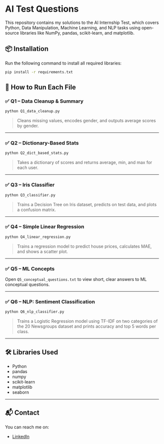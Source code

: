 # AI Test Questions

This repository contains my solutions to the AI Internship Test, which covers Python, Data Manipulation, Machine Learning, and NLP tasks using open-source libraries like NumPy, pandas, scikit-learn, and matplotlib.

## 📦 Installation

Run the following command to install all required libraries:

```bash
pip install -r requirements.txt
```

## 🧪 How to Run Each File

### ✅ Q1 – Data Cleanup & Summary
```bash
python Q1_data_cleanup.py
````

> Cleans missing values, encodes gender, and outputs average scores by gender.

---

### ✅ Q2 – Dictionary-Based Stats

```bash
python Q2_dict_based_stats.py
```

> Takes a dictionary of scores and returns average, min, and max for each user.

---

### ✅ Q3 – Iris Classifier

```bash
python Q3_classifier.py
```

> Trains a Decision Tree on Iris dataset, predicts on test data, and plots a confusion matrix.

---

### ✅ Q4 – Simple Linear Regression

```bash
python Q4_linear_regression.py
```

> Trains a regression model to predict house prices, calculates MAE, and shows a scatter plot.

---

### ✅ Q5 – ML Concepts

Open `Q5_conceptual_questions.txt` to view short, clear answers to ML conceptual questions.

---

### ✅ Q6 – NLP: Sentiment Classification

```bash
python Q6_nlp_classifier.py
```

> Trains a Logistic Regression model using TF-IDF on two categories of the 20 Newsgroups dataset and prints accuracy and top 5 words per class.

---

## 🛠 Libraries Used

* Python 
* pandas
* numpy
* scikit-learn
* matplotlib
* seaborn

---

## 📬 Contact

You can reach me on:

* [LinkedIn](https://www.linkedin.com/in/zoya28/)


